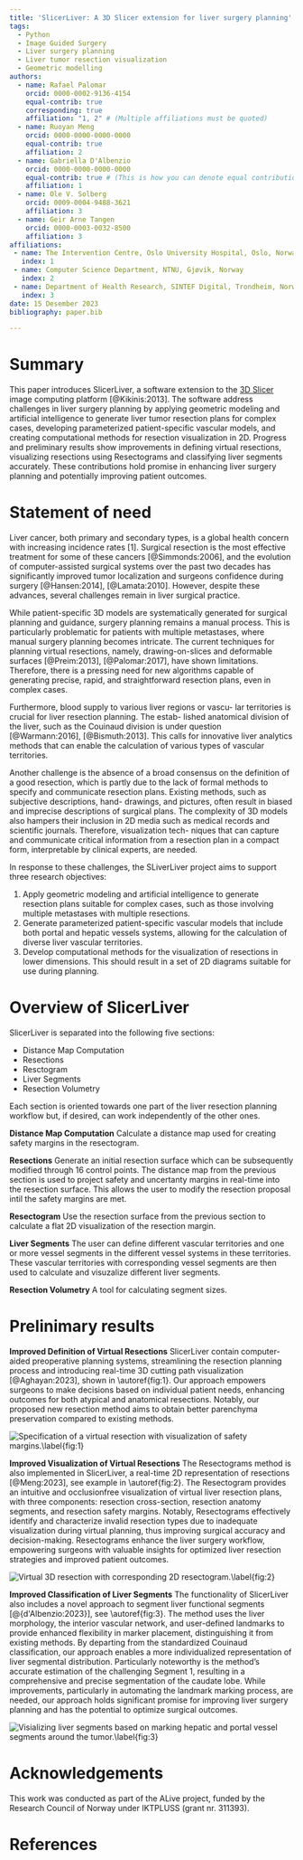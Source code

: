 ```yaml
---
title: 'SlicerLiver: A 3D Slicer extension for liver surgery planning'
tags:
  - Python
  - Image Guided Surgery
  - Liver surgery planning
  - Liver tumor resection visualization
  - Geometric modelling
authors:
  - name: Rafael Palomar
    orcid: 0000-0002-9136-4154
    equal-contrib: true
    corresponding: true
    affiliation: "1, 2" # (Multiple affiliations must be quoted)
  - name: Ruoyan Meng
    orcid: 0000-0000-0000-0000
    equal-contrib: true
    affiliation: 2
  - name: Gabriella D'Albenzio
    orcid: 0000-0000-0000-0000
    equal-contrib: true # (This is how you can denote equal contributions between multiple authors)
    affiliation: 1
  - name: Ole V. Solberg
    orcid: 0009-0004-9488-3621
    affiliation: 3
  - name: Geir Arne Tangen
    orcid: 0000-0003-0032-8500
    affiliation: 3
affiliations:
 - name: The Intervention Centre, Oslo University Hospital, Oslo, Norway
   index: 1
 - name: Computer Science Department, NTNU, Gjøvik, Norway
   index: 2
 - name: Department of Health Research, SINTEF Digital, Trondheim, Norway 
   index: 3
date: 15 Desember 2023
bibliography: paper.bib

---
```


# Summary

This paper introduces SlicerLiver, a software extension to the [3D Slicer](https://slicer.org "3D Slicer")
image computing platform [@Kikinis:2013]. The software address challenges in liver surgery planning by 
applying geometric modeling and artificial intelligence to generate liver tumor 
resection plans for complex cases, developing parameterized patient-specific 
vascular models, and creating computational methods for resection visualization 
in 2D. Progress and preliminary results show improvements in defining virtual 
resections, visualizing resections using Resectograms and classifying liver 
segments accurately. These contributions hold promise in enhancing liver surgery 
planning and potentially improving patient outcomes.

# Statement of need

Liver cancer, both primary and secondary types, is a global health concern with 
increasing incidence rates [1]. Surgical resection is the most effective treatment 
for some of these cancers [@Simmonds:2006], and the evolution of computer-assisted surgical systems 
over the past two decades has significantly improved tumor localization and surgeons 
confidence during surgery [@Hansen:2014], [@Lamata:2010]. However, despite these advances, several challenges 
remain in liver surgical practice.

While patient-specific 3D models are systematically generated for surgical planning 
and guidance, surgery planning remains a manual process. This is particularly problematic 
for patients with multiple metastases, where manual surgery planning becomes intricate. 
The current techniques for planning virtual resections, namely, drawing-on-slices and 
deformable surfaces [@Preim:2013], [@Palomar:2017], have shown limitations. Therefore, there is a pressing 
need for new algorithms capable of generating precise, rapid, and straightforward 
resection plans, even in complex cases.

Furthermore, blood supply to various liver regions or vascu-
lar territories is crucial for liver resection planning. The estab-
lished anatomical division of the liver, such as the Couinaud
division is under question [@Warmann:2016], [@Bismuth:2013]. This calls for innovative
liver analytics methods that can enable the calculation of
various types of vascular territories.

Another challenge is the absence of a broad consensus on
the definition of a good resection, which is partly due to the
lack of formal methods to specify and communicate resection
plans. Existing methods, such as subjective descriptions, hand-
drawings, and pictures, often result in biased and imprecise
descriptions of surgical plans. The complexity of 3D models
also hampers their inclusion in 2D media such as medical
records and scientific journals. Therefore, visualization tech-
niques that can capture and communicate critical information
from a resection plan in a compact form, interpretable by
clinical experts, are needed.

In response to these challenges, the SLiverLiver project aims to support
three research objectives:
1) Apply geometric modeling and artificial intelligence to
generate resection plans suitable for complex cases, such
as those involving multiple metastases with multiple
resections.
2) Generate parameterized patient-specific vascular models
that include both portal and hepatic vessels systems,
allowing for the calculation of diverse liver vascular
territories.
3) Develop computational methods for the visualization of
resections in lower dimensions. This should result in a
set of 2D diagrams suitable for use during planning.

# Overview of SlicerLiver

SlicerLiver is separated into the following five sections:

- Distance Map Computation
- Resections
- Resctogram
- Liver Segments
- Resection Volumetry

Each section is oriented towards one part of the liver resection planning workflow but, 
if desired, can work independently of the other ones.

**Distance Map Computation**
Calculate a distance map used for creating safety margins in the resectogram.

**Resections**
Generate an initial resection surface which can be subsequently modified through 16 control points.
The distance map from the previous section is used to project safety and uncertanty margins 
in real-time into the resection surface. This allows the user to modify the resection proposal 
intil the safety margins are met.

**Resectogram**
Use the resection surface from the previous section to calculate a flat 2D visualization of the resection margin.

**Liver Segments**
The user can define different vascular territories and one or more vessel segments 
in the different vessel systems in these territories.
These vascular territories with corresponding vessel segments are then used to calculate 
and visuzalize different liver segments.

**Resection Volumetry**
A tool for calculating segment sizes.

# Prelinimary results

**Improved Definition of Virtual Resections**
SlicerLiver contain computer-aided preoperative planning systems,
streamlining the resection planning process and introducing
real-time 3D cutting path visualization [@Aghayan:2023], shown in \autoref{fig:1}. 
Our approach empowers surgeons to make decisions based on individual patient
needs, enhancing outcomes for both atypical and anatomical
resections. Notably, our proposed new resection method
aims to obtain better parenchyma preservation compared to
existing methods.

![Specification of a virtual resection with visualization of safety margins.\label{fig:1}](Screenshots/Slicer-Liver_screenshot_04.png)

**Improved Visualization of Virtual Resections**
The Resectograms method is also implemented in SlicerLiver,
a real-time 2D representation of resections [@Meng:2023], see example in \autoref{fig:2}. 
The Resectogram provides an intuitive and occlusionfree visualization of virtual liver resection plans, with three
components: resection cross-section, resection anatomy segments, and resection safety margins. Notably, Resectograms
effectively identify and characterize invalid resection types due
to inadequate visualization during virtual planning, thus improving surgical accuracy and decision-making. Resectograms
enhance the liver surgery workflow, empowering surgeons with
valuable insights for optimized liver resection strategies and
improved patient outcomes.

![Virtual 3D resection with corresponding 2D resectogram.\label{fig:2}](Screenshots/JossFigure2.png)

**Improved Classification of Liver Segments**
The functionality of SlicerLiver also includes a novel approach to
segment liver functional segments [@{d'Albenzio:2023}], see \autoref{fig:3}. The method
uses the liver morphology, the interior vascular network,
and user-defined landmarks to provide enhanced flexibility in
marker placement, distinguishing it from existing methods. By
departing from the standardized Couinaud classification, our
approach enables a more individualized representation of liver
segmental distribution. Particularly noteworthy is the method’s
accurate estimation of the challenging Segment 1, resulting in
a comprehensive and precise segmentation of the caudate lobe.
While improvements, particularly in automating the landmark
marking process, are needed, our approach holds significant
promise for improving liver surgery planning and has the
potential to optimize surgical outcomes.

![Visializing liver segments based on marking hepatic and portal vessel segments around the tumor.\label{fig:3}](Screenshots/JossFigure3.png)

# Acknowledgements
This work was conducted as part of the ALive project, funded by the Research Council of Norway under IKTPLUSS (grant nr. 311393).

# References

